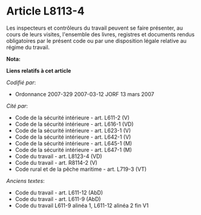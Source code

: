# Article L8113-4

Les inspecteurs et contrôleurs du travail peuvent se faire présenter, au cours de leurs visites, l'ensemble des livres,
registres et documents rendus obligatoires par le présent code ou par une disposition légale relative au régime du travail.

**Nota:**



**Liens relatifs à cet article**

_Codifié par_:

  - Ordonnance 2007-329 2007-03-12 JORF 13 mars 2007

_Cité par_:

  - Code de la sécurité intérieure - art. L611-2 (V)
  - Code de la sécurité intérieure - art. L616-1 (VD)
  - Code de la sécurité intérieure - art. L623-1 (V)
  - Code de la sécurité intérieure - art. L642-1 (V)
  - Code de la sécurité intérieure - art. L645-1 (M)
  - Code de la sécurité intérieure - art. L647-1 (M)
  - Code du travail - art. L8123-4 (VD)
  - Code du travail - art. R8114-2 (V)
  - Code rural et de la pêche maritime - art. L719-3 (VT)

_Anciens textes_:

  - Code du travail - art. L611-12 (AbD)
  - Code du travail - art. L611-9 (AbD)
  - Code du travail L611-9 alinéa 1, L611-12 alinéa 2 fin V1
